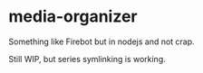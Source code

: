 # media-organizer

Something like Firebot but in nodejs and not crap.

Still WIP, but series symlinking is working.

